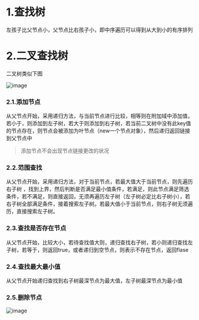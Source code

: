 # 1.查找树

左孩子比父节点小，父节点比右孩子小，即中序遍历可以得到从大到小的有序排列

# 2.二叉查找树

二叉树类似下图

![image](https://github.com/shinerio/TreeStructure/mater/images/binarytree.png)

### 2.1.添加节点

从父节点开始，采用递归方法，与当前节点进行比较，相等则在附加域中添加值，若小于，则添加到左子树，若大于则添加到右子树，若当前二叉树中没有此key值的节点存在，则节点会被添加为叶节点（new一个节点对象），然后递归返回链接到父节点中

> 添加节点不会出现节点链接更改的状况

### 2.2.范围查找

从父节点开始，采用递归方法，对于当前节点，若最大值大于当前节点，则先遍历右子树 ，找到上界，然后判断是否满足最小值条件，若满足，则此节点满足筛选条件，若不满足，则直接返回，无须再遍历左子树（左子树必定比右子树小），若右子树全部满足条件，接着搜索左子树。若最大值小于当前节点，则右子树无须遍历，直接搜索左子树。

### 2.3.查找是否存在节点

从父节点开始，比较大小，若待查找值大则，递归查找右子树，若小则递归查找左子树，若等于，则返回true，或者递归到空节点，则表示不存在节点，返回flase

### 2.4.查找最大最小值

从父节点开始递归查找到右子树最深节点为最大值，左子树最深节点为最小值

### 2.5.删除节点

![image](https://github.com/shinerio/TreeStructure/mater/images/removebinarynode.png)